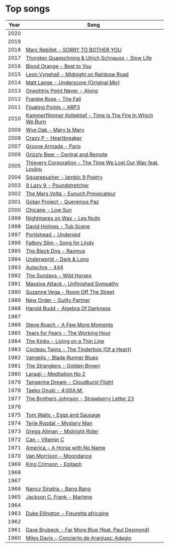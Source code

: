 # Top songs

Year | Song
-----|-----
2020 |
2019 |
2018 | [Marc Rebillet - SORRY TO BOTHER YOU][2018]
2017 | [Thorsten Quaeschning & Ulrich Schnauss - Slow Life][2017]
2016 | [Blood Orange - Best to You][2016]
2015 | [Leon Vynehall - Midnight on Rainbow Road][2015]
2014 | [Matt Lange - Underscore (Original Mix)][2014]
2013 | [Oneohtrix Point Never - Along][2013]
2012 | [Frankie Rose - The Fall][2012]
2011 | [Floating Points - ARP3][2011]
2010 | [Kammerflimmer Kollektief - Time Is The Fire In Which We Burn][2010]
2009 | [Wye Oak - Mary Is Mary][2009]
2008 | [Crazy P - Heartbreaker][2008]
2007 | [Groove Armada - Paris][2007]
2006 | [Grizzly Bear - Central and Remote][2006]
2005 | [Thievery Corporation - The Time We Lost Our Way feat. Loulou][2005]
2004 | [Squarepusher - Iambic 9 Poetry][2004]
2003 | [9 Lazy 9 - Poundstretcher][2003]
2002 | [The Mars Volta - Eunuch Provocateur][2002]
2001 | [Gotan Project - Queremos Paz][2001]
2000 | [Chicane - Low Sun][2000]
1999 | [Nightmares on Wax - Les Nuits][1999]
1998 | [David Holmes - Tub Scene][1998]
1997 | [Portishead - Undenied][1997]
1996 | [Fatboy Slim - Song for Lindy][1996]
1995 | [The Black Dog - Raxmus][1995]
1994 | [Underworld - Dark & Long][1994]
1993 | [Autechre - 444][1993]
1992 | [The Sundays - Wild Horses][1992]
1991 | [Massive Attack - Unfinished Sympathy][1991]
1990 | [Suzanne Vega - Room Off The Street][1990]
1989 | [New Order - Guilty Partner][1989]
1988 | [Harold Budd - Algebra Of Darkness][1988]
1987 |
1986 | [Steve Roach - A Few More Moments][1986]
1985 | [Tears for Fears - The Working Hour][1985]
1984 | [The Kinks - Living on a Thin Line][1984]
1983 | [Cocteau Twins - The Tinderbox (Of a Heart)][1983]
1982 | [Vangelis - Blade Runner Blues][1982]
1981 | [The Stranglers - Golden Brown][1981]
1980 | [Laraaji - Meditation No 2][1980]
1979 | [Tangerine Dream - Cloudburst Flight][1979]
1978 | [Taeko Onuki - 4:00A.M.][1978]
1977 | [The Brothers Johnson - Strawberry Letter 23][1977]
1976 |
1975 | [Tom Waits - Eggs and Sausage][1975]
1974 | [Terje Rypdal - Mystery Man][1974]
1973 | [Gregg Allman - Midnight Rider][1973]
1972 | [Can - Vitamin C][1972]
1971 | [America - A Horse with No Name][1971]
1970 | [Van Morrison - Moondance][1970]
1969 | [King Crimson - Epitaph][1969]
1968 |
1967 |
1966 | [Nancy Sinatra - Bang Bang][1966]
1965 | [Jackson C. Frank - Marlene][1965]
1964 |
1963 | [Duke Ellington - Fleurette africaine][1963]
1962 |
1961 | [Dave Brubeck - Far More Blue (feat. Paul Desmond)][1961]
1960 | [Miles Davis - Concierto de Aranjuez: Adagio][1960]

[2018]:https://www.youtube.com/watch?v=LZmtl3l1R9A
[2017]:https://youtu.be/G9p78nZJ65A
[2016]:https://youtu.be/ACinCwmWalY
[2015]:https://youtu.be/qwspCgEUj64
[2014]:https://youtu.be/WW8le2_xYt8
[2013]:https://www.youtube.com/watch?v=rYU8ImHZSlk
[2012]:https://youtu.be/T0n_4ueupVA
[2011]:https://youtu.be/xpgT7e04y_0
[2010]:https://youtu.be/QzIDkweuRyg
[2009]:https://soundcloud.com/wyeoak/mary-is-mary
[2008]:https://youtu.be/-BVkI0X1B0g
[2007]:https://youtu.be/1Gnzk3wAHBE
[2006]:https://youtu.be/beOdeZ5Afiw
[2005]:https://youtu.be/7GIuUNaq5PI
[2004]:https://youtu.be/gYb4waaVJsU
[2003]:https://youtu.be/OMsCQPmHQSo
[2002]:https://youtu.be/0_PfEQVSXVM
[2001]:https://youtu.be/YKVLPM4N1ho
[2000]:https://youtu.be/FSPIVKKRw-8
[1999]:https://youtu.be/SzhcyfZ2z3o
[1998]:https://youtu.be/U_-kOL_M_Ik
[1997]:https://youtu.be/keoFQebHlXI
[1996]:https://youtu.be/K0crcaz4H6U
[1995]:https://youtu.be/4XkEPGb8Gbg
[1994]:https://youtu.be/iFwO99mO3zI
[1993]:https://youtu.be/osqcikqk9hw
[1992]:https://youtu.be/YtZ-r5nR7V0
[1991]:https://youtu.be/VLRa4nvkTy4
[1990]:https://youtu.be/ouDrG7aTNqg
[1989]:https://youtu.be/qogxGA86_WM
[1988]:https://youtu.be/by312WRuwfQ
[1986]:https://youtu.be/uQBxXu_ra5M
[1985]:https://youtu.be/Zq6oI2TY4w0
[1984]:https://youtu.be/vkt7YHG9Fys
[1983]:https://youtu.be/wz8lOJFIaCE
[1982]:https://youtu.be/KTWywVUF9rI
[1981]:https://youtu.be/mpY3Ji5zBj8
[1980]:https://youtu.be/kEu3vJ3ux0E
[1979]:https://youtu.be/fqSZ8PyBh1k
[1978]:https://www.youtube.com/watch?v=ejvUU6mxiFw
[1977]:https://youtu.be/MHS1H9uyMlc
[1975]:https://www.youtube.com/watch?v=gACiuErWULg
[1974]:https://youtu.be/HS8-vs30Fzs
[1973]:https://youtu.be/1gRBbbudRuA
[1972]:https://youtu.be/hSBWYWFmyGQ
[1971]:https://youtu.be/KWkWkKZCnCE
[1970]:https://youtu.be/Ps64o71OmfU
[1969]:https://youtu.be/QFsqacN1ZCY
[1966]:https://youtu.be/OEFa4ztm9P0
[1965]:https://youtu.be/dUxHmnHA6Tc
[1963]:https://youtu.be/XjyzZhTci6U
[1961]:https://youtu.be/mdaLziFxsGs
[1960]:https://youtu.be/T-FeHIYromw
